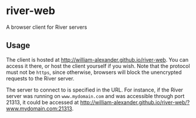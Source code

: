 river-web
=========

A browser client for River servers

Usage
-----

The client is hosted at http://william-alexander.github.io/river-web. You can
access it there, or host the client yourself if you wish. Note that the protocol
must not be `https`, since otherwise, browsers will block the unencrypted
requests to the River server.

The server to connect to is specified in the URL. For instance, if the River
server was running on `www.mydomain.com` and was accessible through port 21313,
it could be accessed at
http://william-alexander.github.io/river-web/?www.mydomain.com:21313.
